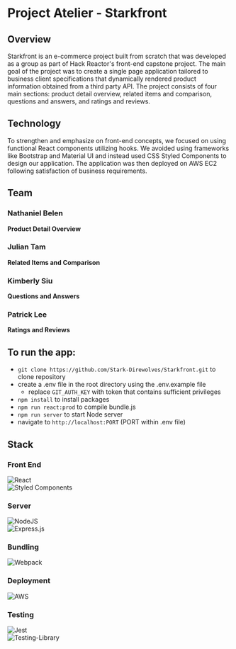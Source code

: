# Project Atelier - Starkfront

## Overview
Starkfront is an e-commerce project built from scratch that was developed as a group as part of Hack Reactor's front-end capstone project. The main goal of the project was to create a single page application tailored to business client specifications that dynamically rendered product information obtained from a third party API. The project consists of four main sections: product detail overview, related items and comparison, questions and answers, and ratings and reviews.

## Technology
To strengthen and emphasize on front-end concepts, we focused on using functional React components utilizing hooks. We avoided using frameworks like Bootstrap and Material UI and instead used CSS Styled Components to design our application. The application was then deployed on AWS EC2 following satisfaction of business requirements.

## Team
### Nathaniel Belen 
**Product Detail Overview**

### Julian Tam
**Related Items and Comparison**

### Kimberly Siu
**Questions and Answers**

### Patrick Lee 
**Ratings and Reviews**


## To run the app:
- `git clone https://github.com/Stark-Direwolves/Starkfront.git` to clone repository
- create a .env file in the root directory using the .env.example file
  - replace `GIT_AUTH_KEY` with token that contains sufficient privileges
- `npm install` to install packages
- `npm run react:prod` to compile bundle.js
- `npm run server` to start Node server
- navigate to `http://localhost:PORT` (PORT within .env file)

## Stack
### Front End
![React](https://img.shields.io/badge/react-%2320232a.svg?style=for-the-badge&logo=react&logoColor=%2361DAFB)\
![Styled Components](https://img.shields.io/badge/styled--components-DB7093?style=for-the-badge&logo=styled-components&logoColor=white)

### Server
![NodeJS](https://img.shields.io/badge/node.js-6DA55F?style=for-the-badge&logo=node.js&logoColor=white)\
![Express.js](https://img.shields.io/badge/express.js-%23404d59.svg?style=for-the-badge&logo=express&logoColor=%2361DAFB)

### Bundling
![Webpack](https://img.shields.io/badge/webpack-%238DD6F9.svg?style=for-the-badge&logo=webpack&logoColor=black)

### Deployment
![AWS](https://img.shields.io/badge/AWS-%23FF9900.svg?style=for-the-badge&logo=amazon-aws&logoColor=white)

### Testing
![Jest](https://img.shields.io/badge/-jest-%23C21325?style=for-the-badge&logo=jest&logoColor=white)\
![Testing-Library](https://img.shields.io/badge/-TestingLibrary-%23E33332?style=for-the-badge&logo=testing-library&logoColor=white)
